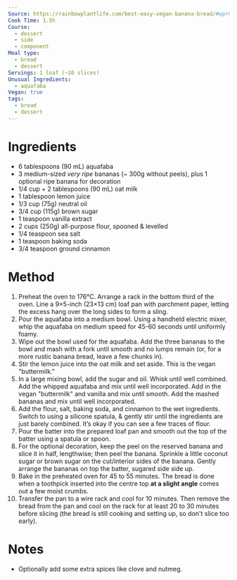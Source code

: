 ```yaml
---
Source: https://rainbowplantlife.com/best-easy-vegan-banana-bread/#wprm-recipe-container-5565
Cook Time: 1.5h
Course:
  - dessert
  - side
  - component
Meal type:
  - bread
  - dessert
Servings: 1 loaf (~10 slices)
Unusual Ingredients:
  - aquafaba
Vegan: true
tags:
  - bread
  - dessert
---
```

# Ingredients

- 6 tablespoons (90 mL) aquafaba
- 3 medium-sized _very ripe_ bananas (~ 300g without peels), plus 1 optional ripe banana for decoration
- 1/4 cup + 2 tablespoons (90 mL) oat milk
- 1 tablespoon lemon juice
- 1/3 cup (75g) neutral oil
- 3/4 cup (115g) brown sugar
- 1 teaspoon vanilla extract
- 2 cups (250g) all-purpose flour, spooned & levelled
- 1/4 teaspoon sea salt
- 1 teaspoon baking soda
- 3/4 teaspoon ground cinnamon

# Method

1. Preheat the oven to 176°C. Arrange a rack in the bottom third of the oven. Line a 9×5-inch (23×13 cm) loaf pan with parchment paper, letting the excess hang over the long sides to form a sling.
2. Pour the aquafaba into a medium bowl. Using a handheld electric mixer, whip the aquafaba on medium speed for 45-60 seconds until uniformly foamy.
3. Wipe out the bowl used for the aquafaba. Add the three bananas to the bowl and mash with a fork until smooth and no lumps remain (or, for a more rustic banana bread, leave a few chunks in).
4. Stir the lemon juice into the oat milk and set aside. This is the vegan "buttermilk."
5. In a large mixing bowl, add the sugar and oil. Whisk until well combined. Add the whipped aquafaba and mix until well incorporated. Add in the vegan "buttermilk" and vanilla and mix until smooth. Add the mashed bananas and mix until well incorporated.
7. Add the flour, salt, baking soda, and cinnamon to the wet ingredients. Switch to using a silicone spatula, & gently stir until the ingredients are just barely combined. It’s okay if you can see a few traces of flour.
8. Pour the batter into the prepared loaf pan and smooth out the top of the batter using a spatula or spoon.
9. For the optional decoration, keep the peel on the reserved banana and slice it in half, lengthwise; then peel the banana. Sprinkle a little coconut sugar or brown sugar on the cut/interior sides of the banana. Gently arrange the bananas on top the batter, sugared side side up.
10. Bake in the preheated oven for 45 to 55 minutes. The bread is done when a toothpick inserted into the centre top **at a slight angle** comes out a few moist crumbs.
11. Transfer the pan to a wire rack and cool for 10 minutes. Then remove the bread from the pan and cool on the rack for at least 20 to 30 minutes before slicing (the bread is still cooking and setting up, so don't slice too early).

# Notes

- Optionally add some extra spices like clove and nutmeg.